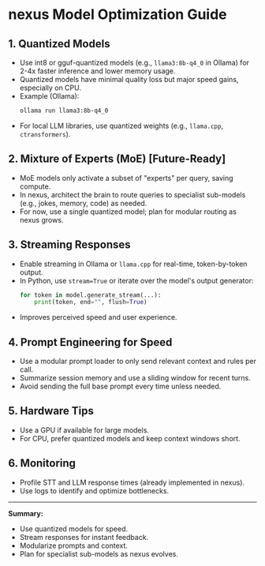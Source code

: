 # nexus Model Optimization Guide

## 1. Quantized Models

- Use int8 or gguf-quantized models (e.g., `llama3:8b-q4_0` in Ollama) for 2-4x faster inference and lower memory usage.
- Quantized models have minimal quality loss but major speed gains, especially on CPU.
- Example (Ollama):
  ```bash
  ollama run llama3:8b-q4_0
  ```
- For local LLM libraries, use quantized weights (e.g., `llama.cpp`, `ctransformers`).

## 2. Mixture of Experts (MoE) [Future-Ready]

- MoE models only activate a subset of "experts" per query, saving compute.
- In nexus, architect the brain to route queries to specialist sub-models (e.g., jokes, memory, code) as needed.
- For now, use a single quantized model; plan for modular routing as nexus grows.

## 3. Streaming Responses

- Enable streaming in Ollama or `llama.cpp` for real-time, token-by-token output.
- In Python, use `stream=True` or iterate over the model's output generator:
  ```python
  for token in model.generate_stream(...):
      print(token, end="", flush=True)
  ```
- Improves perceived speed and user experience.

## 4. Prompt Engineering for Speed

- Use a modular prompt loader to only send relevant context and rules per call.
- Summarize session memory and use a sliding window for recent turns.
- Avoid sending the full base prompt every time unless needed.

## 5. Hardware Tips

- Use a GPU if available for large models.
- For CPU, prefer quantized models and keep context windows short.

## 6. Monitoring

- Profile STT and LLM response times (already implemented in nexus).
- Use logs to identify and optimize bottlenecks.

---

**Summary:**

- Use quantized models for speed.
- Stream responses for instant feedback.
- Modularize prompts and context.
- Plan for specialist sub-models as nexus evolves.
